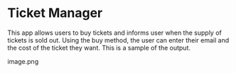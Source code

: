 # Ticket Manager
This app allows users to buy tickets and informs user
when the supply of tickets is sold out. Using the buy method, the user can enter their email and the cost of the ticket they want. This is a sample of the output.

image.png